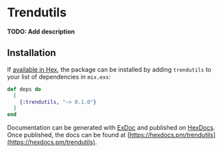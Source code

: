 # Trendutils

**TODO: Add description**

## Installation

If [available in Hex](https://hex.pm/docs/publish), the package can be installed
by adding `trendutils` to your list of dependencies in `mix.exs`:

```elixir
def deps do
  [
    {:trendutils, "~> 0.1.0"}
  ]
end
```

Documentation can be generated with [ExDoc](https://github.com/elixir-lang/ex_doc)
and published on [HexDocs](https://hexdocs.pm). Once published, the docs can
be found at [https://hexdocs.pm/trendutils](https://hexdocs.pm/trendutils).

